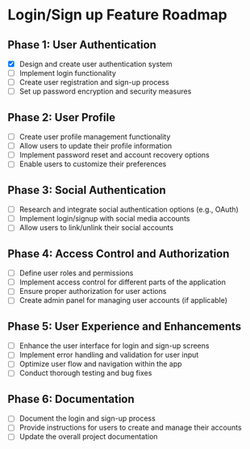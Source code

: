 # Login/Sign up Feature Roadmap

## Phase 1: User Authentication
- [x] Design and create user authentication system
- [ ] Implement login functionality
- [ ] Create user registration and sign-up process
- [ ] Set up password encryption and security measures

## Phase 2: User Profile
- [ ] Create user profile management functionality
- [ ] Allow users to update their profile information
- [ ] Implement password reset and account recovery options
- [ ] Enable users to customize their preferences

## Phase 3: Social Authentication
- [ ] Research and integrate social authentication options (e.g., OAuth)
- [ ] Implement login/signup with social media accounts
- [ ] Allow users to link/unlink their social accounts

## Phase 4: Access Control and Authorization
- [ ] Define user roles and permissions
- [ ] Implement access control for different parts of the application
- [ ] Ensure proper authorization for user actions
- [ ] Create admin panel for managing user accounts (if applicable)

## Phase 5: User Experience and Enhancements
- [ ] Enhance the user interface for login and sign-up screens
- [ ] Implement error handling and validation for user input
- [ ] Optimize user flow and navigation within the app
- [ ] Conduct thorough testing and bug fixes

## Phase 6: Documentation
- [ ] Document the login and sign-up process
- [ ] Provide instructions for users to create and manage their accounts
- [ ] Update the overall project documentation
